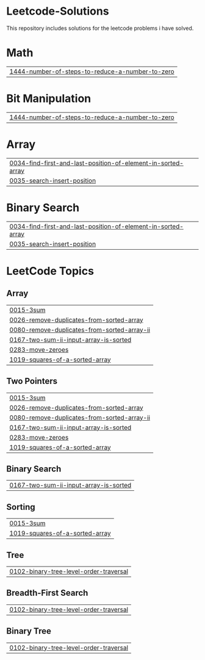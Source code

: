 # Leetcode-Solutions
This repository includes solutions for the leetcode problems i have solved.


# Math
|  |
| ------- |
| [1444-number-of-steps-to-reduce-a-number-to-zero](https://github.com/Pala-LakshmanSai/Leetcode-Solutions/tree/master/1444-number-of-steps-to-reduce-a-number-to-zero) |
# Bit Manipulation
|  |
| ------- |
| [1444-number-of-steps-to-reduce-a-number-to-zero](https://github.com/Pala-LakshmanSai/Leetcode-Solutions/tree/master/1444-number-of-steps-to-reduce-a-number-to-zero) |
# Array
|  |
| ------- |
| [0034-find-first-and-last-position-of-element-in-sorted-array](https://github.com/Pala-LakshmanSai/Leetcode-Solutions/tree/master/0034-find-first-and-last-position-of-element-in-sorted-array) |
| [0035-search-insert-position](https://github.com/Pala-LakshmanSai/Leetcode-Solutions/tree/master/0035-search-insert-position) |
# Binary Search
|  |
| ------- |
| [0034-find-first-and-last-position-of-element-in-sorted-array](https://github.com/Pala-LakshmanSai/Leetcode-Solutions/tree/master/0034-find-first-and-last-position-of-element-in-sorted-array) |
| [0035-search-insert-position](https://github.com/Pala-LakshmanSai/Leetcode-Solutions/tree/master/0035-search-insert-position) |
<!---LeetCode Topics Start-->
# LeetCode Topics
## Array
|  |
| ------- |
| [0015-3sum](https://github.com/Pala-LakshmanSai/Leetcode-Solutions/tree/master/0015-3sum) |
| [0026-remove-duplicates-from-sorted-array](https://github.com/Pala-LakshmanSai/Leetcode-Solutions/tree/master/0026-remove-duplicates-from-sorted-array) |
| [0080-remove-duplicates-from-sorted-array-ii](https://github.com/Pala-LakshmanSai/Leetcode-Solutions/tree/master/0080-remove-duplicates-from-sorted-array-ii) |
| [0167-two-sum-ii-input-array-is-sorted](https://github.com/Pala-LakshmanSai/Leetcode-Solutions/tree/master/0167-two-sum-ii-input-array-is-sorted) |
| [0283-move-zeroes](https://github.com/Pala-LakshmanSai/Leetcode-Solutions/tree/master/0283-move-zeroes) |
| [1019-squares-of-a-sorted-array](https://github.com/Pala-LakshmanSai/Leetcode-Solutions/tree/master/1019-squares-of-a-sorted-array) |
## Two Pointers
|  |
| ------- |
| [0015-3sum](https://github.com/Pala-LakshmanSai/Leetcode-Solutions/tree/master/0015-3sum) |
| [0026-remove-duplicates-from-sorted-array](https://github.com/Pala-LakshmanSai/Leetcode-Solutions/tree/master/0026-remove-duplicates-from-sorted-array) |
| [0080-remove-duplicates-from-sorted-array-ii](https://github.com/Pala-LakshmanSai/Leetcode-Solutions/tree/master/0080-remove-duplicates-from-sorted-array-ii) |
| [0167-two-sum-ii-input-array-is-sorted](https://github.com/Pala-LakshmanSai/Leetcode-Solutions/tree/master/0167-two-sum-ii-input-array-is-sorted) |
| [0283-move-zeroes](https://github.com/Pala-LakshmanSai/Leetcode-Solutions/tree/master/0283-move-zeroes) |
| [1019-squares-of-a-sorted-array](https://github.com/Pala-LakshmanSai/Leetcode-Solutions/tree/master/1019-squares-of-a-sorted-array) |
## Binary Search
|  |
| ------- |
| [0167-two-sum-ii-input-array-is-sorted](https://github.com/Pala-LakshmanSai/Leetcode-Solutions/tree/master/0167-two-sum-ii-input-array-is-sorted) |
## Sorting
|  |
| ------- |
| [0015-3sum](https://github.com/Pala-LakshmanSai/Leetcode-Solutions/tree/master/0015-3sum) |
| [1019-squares-of-a-sorted-array](https://github.com/Pala-LakshmanSai/Leetcode-Solutions/tree/master/1019-squares-of-a-sorted-array) |
## Tree
|  |
| ------- |
| [0102-binary-tree-level-order-traversal](https://github.com/Pala-LakshmanSai/Leetcode-Solutions/tree/master/0102-binary-tree-level-order-traversal) |
## Breadth-First Search
|  |
| ------- |
| [0102-binary-tree-level-order-traversal](https://github.com/Pala-LakshmanSai/Leetcode-Solutions/tree/master/0102-binary-tree-level-order-traversal) |
## Binary Tree
|  |
| ------- |
| [0102-binary-tree-level-order-traversal](https://github.com/Pala-LakshmanSai/Leetcode-Solutions/tree/master/0102-binary-tree-level-order-traversal) |
<!---LeetCode Topics End-->
